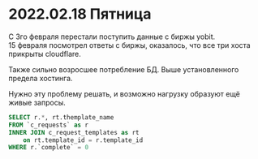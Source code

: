 # 2022.02.18 Пятница
С 3го февраля перестали поступить данные с биржы yobit.  
15 февраля посмотрел ответы с биржы, оказалось, что все три хоста прикрыты cloudflare.

Также сильно возросшее потребление БД. Выше установленного предела хостинга.

Нужно эту проблему решать, и возможно нагрузку образуют ещё живые запросы.

```sql
SELECT r.*, rt.themplate_name 
FROM `c_requests` as r 
INNER JOIN c_request_templates as rt
	on rt.template_id = r.template_id
WHERE r.`complete` = 0
```